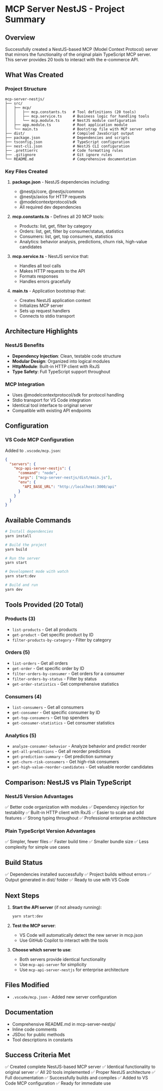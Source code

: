 # MCP Server NestJS - Project Summary

## Overview

Successfully created a NestJS-based MCP (Model Context Protocol) server that mirrors the functionality of the original plain TypeScript MCP server. This server provides 20 tools to interact with the e-commerce API.

## What Was Created

### Project Structure

```
mcp-server-nestjs/
├── src/
│   ├── mcp/
│   │   ├── mcp.constants.ts   # Tool definitions (20 tools)
│   │   ├── mcp.service.ts     # Business logic for handling tools
│   │   └── mcp.module.ts      # NestJS module configuration
│   ├── app.module.ts          # Root application module
│   └── main.ts                # Bootstrap file with MCP server setup
├── dist/                      # Compiled JavaScript output
├── package.json               # Dependencies and scripts
├── tsconfig.json              # TypeScript configuration
├── nest-cli.json              # NestJS CLI configuration
├── .prettierrc                # Code formatting rules
├── .gitignore                 # Git ignore rules
└── README.md                  # Comprehensive documentation
```

### Key Files Created

1. **package.json** - NestJS dependencies including:
   - @nestjs/core, @nestjs/common
   - @nestjs/axios for HTTP requests
   - @modelcontextprotocol/sdk
   - All required dev dependencies

2. **mcp.constants.ts** - Defines all 20 MCP tools:
   - Products: list, get, filter by category
   - Orders: list, get, filter by consumer/status, statistics
   - Consumers: list, get, top consumers, statistics
   - Analytics: behavior analysis, predictions, churn risk, high-value candidates

3. **mcp.service.ts** - NestJS service that:
   - Handles all tool calls
   - Makes HTTP requests to the API
   - Formats responses
   - Handles errors gracefully

4. **main.ts** - Application bootstrap that:
   - Creates NestJS application context
   - Initializes MCP server
   - Sets up request handlers
   - Connects to stdio transport

## Architecture Highlights

### NestJS Benefits

- **Dependency Injection**: Clean, testable code structure
- **Modular Design**: Organized into logical modules
- **HttpModule**: Built-in HTTP client with RxJS
- **Type Safety**: Full TypeScript support throughout

### MCP Integration

- Uses @modelcontextprotocol/sdk for protocol handling
- Stdio transport for VS Code integration
- Identical tool interface to original server
- Compatible with existing API endpoints

## Configuration

### VS Code MCP Configuration

Added to `.vscode/mcp.json`:

```json
{
  "servers": {
    "mcp-api-server-nestjs": {
      "command": "node",
      "args": ["mcp-server-nestjs/dist/main.js"],
      "env": {
        "API_BASE_URL": "http://localhost:3000/api"
      }
    }
  }
}
```

## Available Commands

```bash
# Install dependencies
yarn install

# Build the project
yarn build

# Run the server
yarn start

# Development mode with watch
yarn start:dev

# Build and run
yarn dev
```

## Tools Provided (20 Total)

### Products (3)

- `list-products` - Get all products
- `get-product` - Get specific product by ID
- `filter-products-by-category` - Filter by category

### Orders (5)

- `list-orders` - Get all orders
- `get-order` - Get specific order by ID
- `filter-orders-by-consumer` - Get orders for a consumer
- `filter-orders-by-status` - Filter by status
- `get-order-statistics` - Get comprehensive statistics

### Consumers (4)

- `list-consumers` - Get all consumers
- `get-consumer` - Get specific consumer by ID
- `get-top-consumers` - Get top spenders
- `get-consumer-statistics` - Get consumer statistics

### Analytics (5)

- `analyze-consumer-behavior` - Analyze behavior and predict reorder
- `get-all-predictions` - Get all reorder predictions
- `get-prediction-summary` - Get prediction summary
- `get-churn-risk-consumers` - Get high-risk consumers
- `get-high-value-reorder-candidates` - Get valuable reorder candidates

## Comparison: NestJS vs Plain TypeScript

### NestJS Version Advantages

✅ Better code organization with modules
✅ Dependency injection for testability
✅ Built-in HTTP client with RxJS
✅ Easier to scale and add features
✅ Strong typing throughout
✅ Professional enterprise architecture

### Plain TypeScript Version Advantages

✅ Simpler, fewer files
✅ Faster build time
✅ Smaller bundle size
✅ Less complexity for simple use cases

## Build Status

✅ Dependencies installed successfully
✅ Project builds without errors
✅ Output generated in dist/ folder
✅ Ready to use with VS Code

## Next Steps

1. **Start the API server** (if not already running):

   ```bash
   yarn start:dev
   ```

2. **Test the MCP server**:
   - VS Code will automatically detect the new server in mcp.json
   - Use GitHub Copilot to interact with the tools

3. **Choose which server to use**:
   - Both servers provide identical functionality
   - Use `mcp-api-server` for simplicity
   - Use `mcp-api-server-nestjs` for enterprise architecture

## Files Modified

- `.vscode/mcp.json` - Added new server configuration

## Documentation

- Comprehensive README.md in mcp-server-nestjs/
- Inline code comments
- JSDoc for public methods
- Tool descriptions in constants

## Success Criteria Met

✅ Created complete NestJS-based MCP server
✅ Identical functionality to original server
✅ All 20 tools implemented
✅ Proper NestJS architecture
✅ Full documentation
✅ Successfully builds and compiles
✅ Added to VS Code MCP configuration
✅ Ready for immediate use
